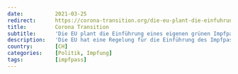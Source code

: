 ```yaml
---
date:          2021-03-25
redirect:      https://corona-transition.org/die-eu-plant-die-einfuhrung-eines-einen-grunen-impfpasses-im-schnellverfahren
title:         Corona Transition
subtitle:      'Die EU plant die Einführung eines eigenen grünen Impfpasses im Schnellverfahren'
description:   'Die EU hat eine Regelung für die Einführung des Impfpasses entworfen, die im Schnellverfahren durch das EU-Parlament gebracht werden soll. Ziel der (...)'
country:       [CH]
categories:    [Politik, Impfung]
tags:          [impfpass]
---
```

